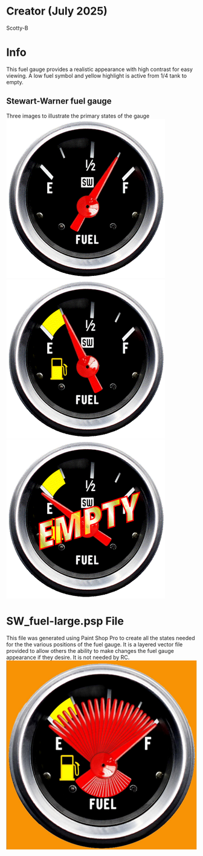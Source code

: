 # Creator (July 2025)
Scotty-B

# Info
This fuel gauge provides a realistic appearance with high contrast for easy viewing.  A low fuel symbol and yellow highlight is active from 1/4 tank to empty.

## Stewart-Warner fuel gauge
Three images to illustrate the primary states of the gauge
![alt text](./Fuel_15.png)
![alt text](./Fuel_5.png)
![alt text](./Fuel_0.png)

# SW_fuel-large.psp File
This file was generated using Paint Shop Pro to create all the states needed for the the various positions of the fuel gauge.  It is a layered vector file provided to allow others the ability to make changes the fuel gauge appearance if they desire.  It is not needed by RC.
![alt text](./fuel-gauge-psp.jpg)
